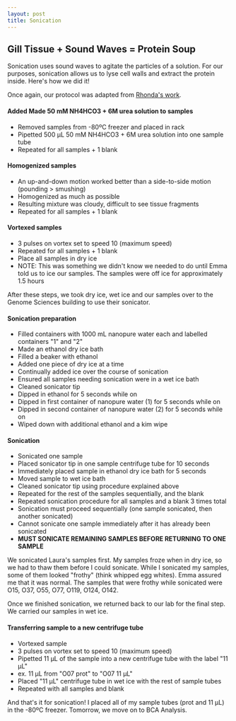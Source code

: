```yaml
---
layout: post
title: Sonication
---
```


## Gill Tissue + Sound Waves = Protein Soup

Sonication uses sound waves to agitate the particles of a solution. For our purposes, sonication allows us to lyse cell walls and extract the protein inside. Here's how we did it!

Once again, our protocol was adapted from [Rhonda's work](https://github.com/sr320/LabDocs/blob/master/protocols/ProteinprepforMSMS.md).

#### **Added Made 50 mM NH4HCO3 + 6M urea solution to samples**

- Removed samples from -80ºC freezer and placed in rack
- Pipetted 500 µL 50 mM NH4HCO3 + 6M urea solution into one sample tube
- Repeated for all samples + 1 blank

#### **Homogenized samples**
- An up-and-down motion worked better than a side-to-side motion (pounding > smushing)
- Homogenized as much as possible
 - Resulting mixture was cloudy, difficult to see tissue fragments
- Repeated for all samples + 1 blank
  
#### **Vortexed samples**
- 3 pulses on vortex set to speed 10 (maximum speed)
- Repeated for all samples + 1 blank
- Place all samples in dry ice
 - NOTE: This was something we didn't know we needed to do until Emma told us to ice our samples. The samples were off ice for approximately 1.5 hours

After these steps, we took dry ice, wet ice and our samples over to the Genome Sciences building to use their sonicator.

#### **Sonication preparation**
- Filled containers with 1000 mL nanopure water each and labelled containers "1" and "2"
- Made an ethanol dry ice bath
 - Filled a beaker with ethanol
 - Added one piece of dry ice at a time
 - Continually added ice over the course of sonication
- Ensured all samples needing sonication were in a wet ice bath
- Cleaned sonicator tip
 - Dipped in ethanol for 5 seconds while on
 - Dipped in first container of nanopure water (1) for 5 seconds while on
 - Dipped in second container of nanopure water (2) for 5 seconds while on
 - Wiped down with additional ethanol and a kim wipe
 
#### **Sonication**
- Sonicated one sample
 - Placed sonicator tip in one sample centrifuge tube for 10 seconds
 - Immediately placed sample in ethanol dry ice bath for 5 seconds
 - Moved sample to wet ice bath
 - Cleaned sonicator tip using procedure explained above
 - Repeated for the rest of the samples sequentially, and the blank
- Repeated sonication procedure for all samples and a blank 3 times total
 - Sonication must proceed sequentially (one sample sonicated, then another sonicated)
 - Cannot sonicate one sample immediately after it has already been sonicated
  - **MUST SONICATE REMAINING SAMPLES BEFORE RETURNING TO ONE SAMPLE**

We sonicated Laura's samples first. My samples froze when in dry ice, so we had to thaw them before I could sonicate. While I sonicated my samples, some of them looked "frothy" (think whipped egg whites). Emma assured me that it was normal. The samples that were frothy while sonicated were O15, O37, O55, O77, O119, O124, O142.

Once we finished sonication, we returned back to our lab for the final step. We carried our samples in wet ice.

#### **Transferring sample to a new centrifuge tube**
- Vortexed sample
 - 3 pulses on vortex set to speed 10 (maximum speed)
- Pipetted 11 µL of the sample into a new centrifuge tube with the label "11 µL"
 - ex. 11 µL from "O07 prot" to "O07 11 µL"
- Placed "11 µL" centrifuge tube in wet ice with the rest of sample tubes
- Repeated with all samples and blank

And that's it for sonication! I placed all of my sample tubes (prot and 11 µL) in the -80ºC freezer. Tomorrow, we move on to BCA Analysis.
